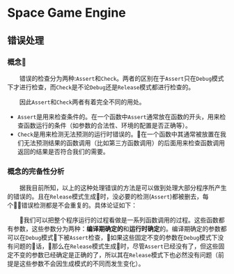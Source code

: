 ﻿# Space Game Engine
## 错误处理
### 概念
&emsp;&emsp;错误的检查分为两种:`Assert`和`Check`。两者的区别在于`Assert`只在`Debug`模式下才进行检查，而`Check`是不论`Debug`还是`Release`模式都进行检查的。  

&emsp;&emsp;因此`Assert`和`Check`两者有着完全不同的用处。
* `Assert`是用来检查条件的。在一个函数中`Assert`通常放在函数的开头，用来检查函数运行的条件（如参数的合法性、环境的配置是否正确等）。
* `Check`是用来检测无法预测的运行时错误的。在一个函数中其通常被放置在我们无法预测结果的函数调用（比如第三方函数调用）的后面用来检查函数调用返回的结果是否符合我们的需要。

### 概念的完备性分析
&emsp;&emsp;据我目前所知，以上的这种处理错误的方法是可以做到处理大部分程序所产生的错误的。且在`Release`模式生成时，没必要的检测(`Assert`)都被删去，每个错误检测都是不会重复的。具体论证如下：

&emsp;&emsp;我们可以把整个程序运行的过程看做是一系列函数调用的过程。这些函数都有参数，这些参数分为两种：**编译期确定的**和**运行时确定**的。编译期确定的参数都可以在`Debug`模式下被`Assert`检查，如果这些固定不变的参数在`Debug`模式下没有问题的话，那么在`Release`模式生成时，尽管`Assert`已经没有了，但这些固定不变的参数已经确定是正确的了，所以其在`Release`模式下也必然没有问题（前提是这些参数不会因生成模式的不同而发生变化）。
